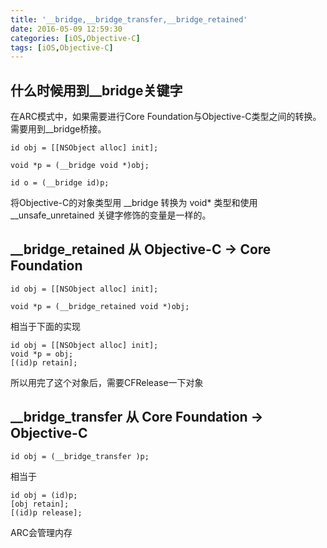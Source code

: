 ```yaml
---
title: '__bridge,__bridge_transfer,__bridge_retained'
date: 2016-05-09 12:59:30
categories: [iOS,Objective-C]
tags: [iOS,Objective-C]
---
```


## 什么时候用到__bridge关键字
在ARC模式中，如果需要进行Core Foundation与Objective-C类型之间的转换。需要用到__bridge桥接。

```
id obj = [[NSObject alloc] init];
 
void *p = (__bridge void *)obj;
 
id o = (__bridge id)p;
```
将Objective-C的对象类型用 \_\_bridge 转换为 void* 类型和使用 \_\_unsafe_unretained 关键字修饰的变量是一样的。

## \_\_bridge_retained  从  Objective-C -> Core Foundation

```
id obj = [[NSObject alloc] init];
 
void *p = (__bridge_retained void *)obj;
```
相当于下面的实现

```
id obj = [[NSObject alloc] init];
void *p = obj;
[(id)p retain];
```
所以用完了这个对象后，需要CFRelease一下对象


## \_\_bridge_transfer  从 Core Foundation -> Objective-C

```
id obj = (__bridge_transfer )p;
```
相当于

```
id obj = (id)p;
[obj retain];
[(id)p release];
```

ARC会管理内存